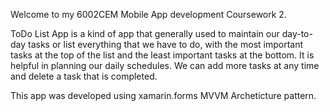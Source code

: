 Welcome to my 6002CEM Mobile App development Coursework 2.


ToDo List App is a kind of app that generally used to maintain our day-to-day tasks or list everything that we have to do, with the most important tasks at the top of the list
and the least important tasks at the bottom. It is helpful in planning our daily schedules. We can add more tasks at any time and delete a task that is completed.


This app was developed using xamarin.forms MVVM Archeticture pattern.


